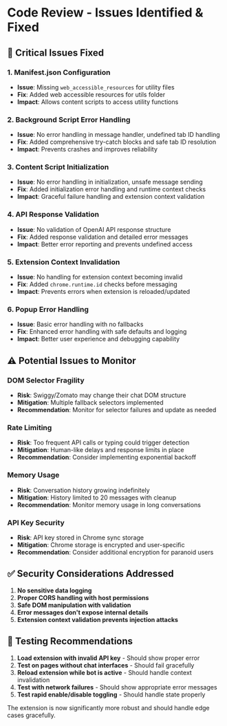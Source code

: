 # Code Review - Issues Identified & Fixed

## 🔧 Critical Issues Fixed

### 1. **Manifest.json Configuration**
- **Issue**: Missing `web_accessible_resources` for utility files
- **Fix**: Added web accessible resources for utils folder
- **Impact**: Allows content scripts to access utility functions

### 2. **Background Script Error Handling** 
- **Issue**: No error handling in message handler, undefined tab ID handling
- **Fix**: Added comprehensive try-catch blocks and safe tab ID resolution
- **Impact**: Prevents crashes and improves reliability

### 3. **Content Script Initialization**
- **Issue**: No error handling in initialization, unsafe message sending
- **Fix**: Added initialization error handling and runtime context checks
- **Impact**: Graceful failure handling and extension context validation

### 4. **API Response Validation**
- **Issue**: No validation of OpenAI API response structure
- **Fix**: Added response validation and detailed error messages  
- **Impact**: Better error reporting and prevents undefined access

### 5. **Extension Context Invalidation**
- **Issue**: No handling for extension context becoming invalid
- **Fix**: Added `chrome.runtime.id` checks before messaging
- **Impact**: Prevents errors when extension is reloaded/updated

### 6. **Popup Error Handling**
- **Issue**: Basic error handling with no fallbacks
- **Fix**: Enhanced error handling with safe defaults and logging
- **Impact**: Better user experience and debugging capability

## ⚠️ Potential Issues to Monitor

### DOM Selector Fragility
- **Risk**: Swiggy/Zomato may change their chat DOM structure
- **Mitigation**: Multiple fallback selectors implemented
- **Recommendation**: Monitor for selector failures and update as needed

### Rate Limiting
- **Risk**: Too frequent API calls or typing could trigger detection
- **Mitigation**: Human-like delays and response limits in place
- **Recommendation**: Consider implementing exponential backoff

### Memory Usage
- **Risk**: Conversation history growing indefinitely
- **Mitigation**: History limited to 20 messages with cleanup
- **Recommendation**: Monitor memory usage in long conversations

### API Key Security
- **Risk**: API key stored in Chrome sync storage
- **Mitigation**: Chrome storage is encrypted and user-specific
- **Recommendation**: Consider additional encryption for paranoid users

## ✅ Security Considerations Addressed

1. **No sensitive data logging**
2. **Proper CORS handling with host permissions**
3. **Safe DOM manipulation with validation**
4. **Error messages don't expose internal details**
5. **Extension context validation prevents injection attacks**

## 🧪 Testing Recommendations

1. **Load extension with invalid API key** - Should show proper error
2. **Test on pages without chat interfaces** - Should fail gracefully  
3. **Reload extension while bot is active** - Should handle context invalidation
4. **Test with network failures** - Should show appropriate error messages
5. **Test rapid enable/disable toggling** - Should handle state properly

The extension is now significantly more robust and should handle edge cases gracefully.